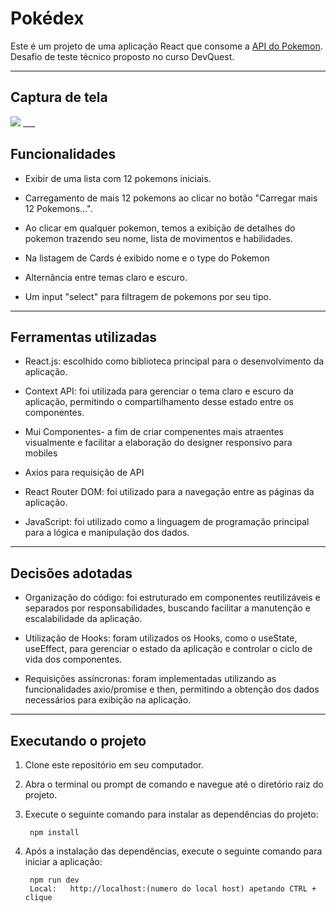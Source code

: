 # Pokédex

Este é um projeto de uma aplicação React que consome a [API do Pokemon](https://pokeapi.co/). Desafio de teste técnico proposto no curso DevQuest.
___

## Captura de tela

<img src="/public/assets/pokedex.gif">
___

## Funcionalidades

- Exibir de uma lista com 12 pokemons iniciais.

- Carregamento de mais 12 pokemons ao clicar no botão "Carregar mais 12 Pokemons...".

- Ao clicar em qualquer pokemon, temos a exibição de detalhes do pokemon trazendo seu nome, lista de movimentos e habilidades.

- Na listagem de Cards é exibido nome e o type do Pokemon

- Alternância entre temas claro e escuro.

- Um input "select" para filtragem de pokemons por seu tipo.


___

## Ferramentas utilizadas

- React.js: escolhido como biblioteca principal para o desenvolvimento da aplicação.

- Context API: foi utilizada para gerenciar o tema claro e escuro da aplicação, permitindo o compartilhamento desse estado entre os componentes.

- Mui Componentes- a fim de criar compenentes mais atraentes visualmente e facilitar a elaboração do designer responsivo para mobiles

- Axios para requisição de API

- React Router DOM: foi utilizado para a navegação entre as páginas da aplicação.

- JavaScript: foi utilizado como a linguagem de programação principal para a lógica e manipulação dos dados.
___

## Decisões adotadas

- Organização do código: foi estruturado em componentes reutilizáveis e separados por responsabilidades, buscando facilitar a manutenção e escalabilidade da aplicação.

- Utilização de Hooks: foram utilizados os Hooks, como o useState, useEffect, para gerenciar o estado da aplicação e controlar o ciclo de vida dos componentes.

- Requisições assíncronas: foram implementadas utilizando as funcionalidades axio/promise e then, permitindo a obtenção dos dados necessários para exibição na aplicação.


___

## Executando o projeto

1. Clone este repositório em seu computador.

2. Abra o terminal ou prompt de comando e navegue até o diretório raiz do projeto.

3. Execute o seguinte comando para instalar as dependências do projeto:

        npm install

4. Após a instalação das dependências, execute o seguinte comando para iniciar a aplicação:

        npm run dev
        Local:   http://localhost:(numero do local host) apetando CTRL + clique
